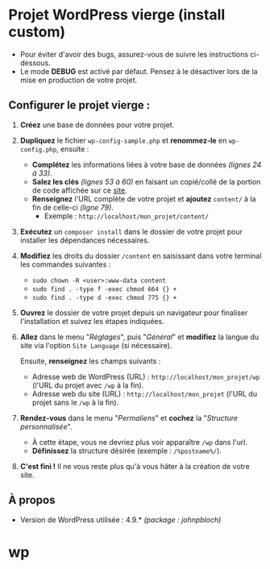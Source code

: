 # Projet WordPress vierge (install custom)

- Pour éviter d'avoir des bugs, assurez-vous de suivre les instructions ci-dessous.
- Le mode **DEBUG** est activé par défaut. Pensez à le désactiver lors de la mise en production de votre projet.

## Configurer le projet vierge :
1. **Créez** une base de données pour votre projet.

2. **Dupliquez** le fichier `wp-config-sample.php` et **renommez-le** en `wp-config.php`, ensuite :
    - **Complétez** les informations liées à votre base de données *(lignes 24 à 33)*.
    - **Salez les clés** *(lignes 53 à 60)* en faisant un copié/collé de la portion de code affichée sur ce [site](https://api.wordpress.org/secret-key/1.1/salt/).
    - **Renseignez** l'URL complète de votre projet et **ajoutez** `content/` à la fin de celle-ci *(ligne 79)*.
        - Exemple : `http://localhost/mon_projet/content/`

3. **Exécutez** un `composer install` dans le dossier de votre projet pour installer les dépendances nécessaires.

4. **Modifiez** les droits du dossier `/content` en saisissant dans votre terminal les commandes suivantes :
    - `sudo chown -R <user>:www-data content`
    - `sudo find . -type f -exec chmod 664 {} +`
    - `sudo find . -type d -exec chmod 775 {} +`

5. **Ouvrez** le dossier de votre projet depuis un navigateur pour finaliser l'installation et suivez les étapes indiquées.

6. **Allez** dans le menu "*Réglages*", puis "*Général*" et **modifiez** la langue du site via l'option `Site Language` (si nécessaire).

    Ensuite, **renseignez** les champs suivants :
    - Adresse web de WordPress (URL) : `http://localhost/mon_projet/wp` (l'URL du projet avec `/wp` à la fin).
    - Adresse web du site (URL) : `http://localhost/mon_projet` (l'URL du projet sans le `/wp` à la fin).

7. **Rendez-vous** dans le menu "*Permaliens*" et **cochez** la "*Structure personnalisée*".
    - À cette étape, vous ne devriez plus voir apparaître `/wp` dans l'url.
    - **Définissez** la structure désirée (exemple : `/%postname%/`).

8. **C'est fini !** Il ne vous reste plus qu'à vous hâter à la création de votre site.

## À propos
- Version de WordPress utilisée : 4.9.* *(package : johnpbloch)*
# wp

